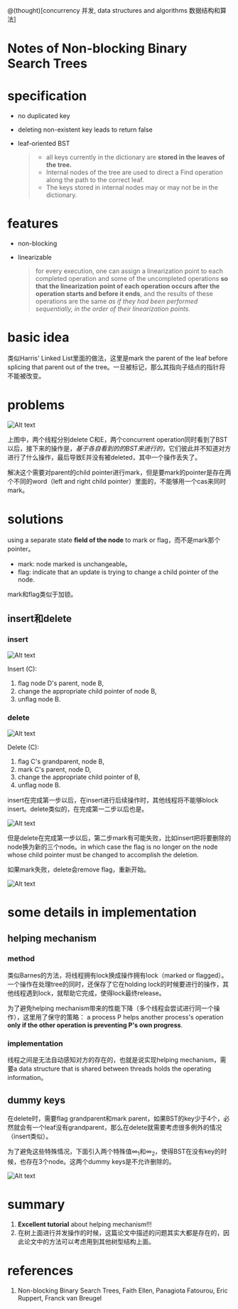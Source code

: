 @(thought)[concurrency 并发, data structures and algorithms 数据结构和算法]

# Notes of Non-blocking Binary Search Trees

# specification

* no duplicated key
* deleting non-existent key leads to return false
* leaf-oriented BST

	> * all keys currently in the dictionary are **stored in the leaves of the tree.**
	> * Internal nodes of the tree are used to direct a Find operation along the path to the correct leaf.
	> * The keys stored in internal nodes may or may
not be in the dictionary.

# features

* non-blocking
* linearizable

	> for every execution, one can assign a linearization point to each completed operation and some of the uncompleted operations **so that the linearization point of each operation occurs after the operation starts and before it ends**, and the results of these operations are the same *as if they had been performed sequentially, in the order of their linearization points.*

# basic idea

类似Harris' Linked List里面的做法，这里是mark the parent of the leaf before
splicing that parent out of the tree。一旦被标记，那么其指向子结点的指针将不能被改变。

# problems

![Alt text](./1445790562947.png)

上图中，两个线程分别delete C和E，两个concurrent operation同时看到了BST以后，接下来的操作是，*基于各自看到的的BST来进行的*，它们彼此并不知道对方进行了什么操作，最后导致E并没有被deleted，其中一个操作丢失了。

解决这个需要对parent的child pointer进行mark，但是要mark的pointer是存在两个不同的word（left and right child pointer）里面的，不能够用一个cas来同时mark。

# solutions

using a separate state **ﬁeld of the node** to mark or flag，而不是mark那个pointer。

* mark: node marked is unchangeable。
* flag: indicate that an update is trying to change a child pointer of the node.

mark和flag类似于加锁。

## insert和delete

### insert

![Alt text](./1437662892129.png)

Insert (C):
1. ﬂag node D's parent, node B,
2. change the appropriate child pointer of node B,
3. unﬂag node B.

### delete

![Alt text](./1437662959538.png)

Delete (C):
1. ﬂag C's grandparent, node B,
2. mark C's parent, node D,
3. change the appropriate child pointer of B,
4. unﬂag node B.

insert在完成第一步以后，在insert进行后续操作时，其他线程将不能够block insert。delete类似的，在完成第一二步以后也是。

![Alt text](./1437670164056.png)

但是delete在完成第一步以后，第二步mark有可能失败，比如insert把将要删除的node换为新的三个node。in which case the ﬂag is no longer on the node whose child pointer must be changed to accomplish the deletion.

如果mark失败，delete会remove flag，重新开始。

![Alt text](./1443955927912.png)

# some details in implementation

## helping mechanism

### method

类似Barnes的方法，将线程拥有lock换成操作拥有lock（marked or flagged）。一个操作在处理tree的同时，还保存了它在holding lock的时候要进行的操作，其他线程遇到lock，就帮助它完成，使得lock最终release。

为了避免helping mechanism带来的性能下降（多个线程会尝试进行同一个操作），这里用了保守的策略： a process P helps another process's operation **only if the other operation is preventing P's own progress**.

### implementation

线程之间是无法自动感知对方的存在的，也就是说实现helping mechanism，需要a data structure that is shared between threads holds the operating information。

## dummy keys

在delete时，需要flag grandparent和mark parent，如果BST的key少于4个，必然就会有一个leaf没有grandparent，那么在delete就需要考虑很多例外的情况（insert类似）。

为了避免这些特殊情况，下面引入两个特殊值$\infty_1$和$\infty_2$，使得BST在没有key的时候，也存在3个node。这两个dummy keys是不允许删除的。

![Alt text](./1445791151157.png)

# summary

1. **Excellent tutorial** about helping mechanism!!!
2. 在树上面进行并发操作的时候，这篇论文中描述的问题其实大都是存在的，因此论文中的方法可以考虑用到其他树型结构上面。

# references

1. Non-blocking Binary Search Trees, Faith Ellen, Panagiota Fatourou, Eric Ruppert, Franck van Breugel